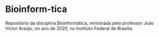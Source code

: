 # Bioinform-tica
Repositório da disciplina Bioinformática, ministrada pelo professor João Victor Araújo, no ano de 2020, no Instituto Federal de Brasília
